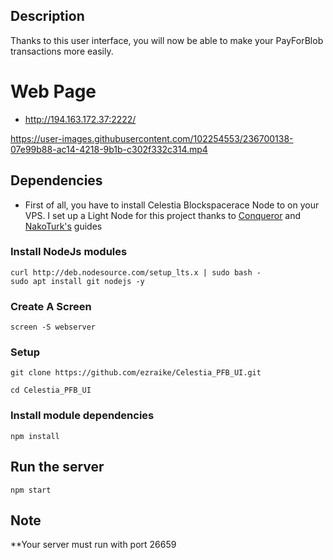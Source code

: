 


## Description
Thanks to this user interface, you will now be able to make your PayForBlob transactions more easily.


# Web Page
- http://194.163.172.37:2222/




https://user-images.githubusercontent.com/102254553/236700138-07e99b88-ac14-4218-9b1b-c302f332c314.mp4







## Dependencies

- First of all, you have to install Celestia Blockspacerace Node to on your VPS. I set up a Light Node for this project thanks to [Conqueror](https://github.com/DasRasyo/Celestia-Light-Node-blockspace-race) and [NakoTurk's](https://github.com/okannako/celestia-blockspacerace) guides


### Install NodeJs modules

```
curl http://deb.nodesource.com/setup_lts.x | sudo bash -
sudo apt install git nodejs -y
```

### Create A Screen
```
screen -S webserver
```

### Setup
```
git clone https://github.com/ezraike/Celestia_PFB_UI.git
```
```
cd Celestia_PFB_UI
```

### Install module dependencies

```
npm install
```

## Run the server
```
npm start
```




##  Note
**Your server must run with port 26659 
